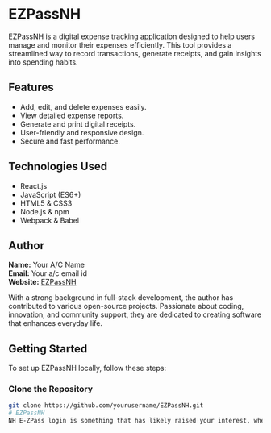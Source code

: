 # EZPassNH

EZPassNH is a digital expense tracking application designed to help users manage and monitor their expenses efficiently. This tool provides a streamlined way to record transactions, generate receipts, and gain insights into spending habits.

## Features

- Add, edit, and delete expenses easily.
- View detailed expense reports.
- Generate and print digital receipts.
- User-friendly and responsive design.
- Secure and fast performance.

## Technologies Used

- React.js
- JavaScript (ES6+)
- HTML5 & CSS3
- Node.js & npm
- Webpack & Babel

## Author

**Name:** Your A/C Name  
**Email:** Your a/c email id  
**Website:** [EZPassNH](https://www.ezpass-nh.com) 

With a strong background in full-stack development, the author has contributed to various open-source projects. Passionate about coding, innovation, and community support, they are dedicated to creating software that enhances everyday life.

## Getting Started

To set up EZPassNH locally, follow these steps:

### **Clone the Repository**
```sh
git clone https://github.com/yourusername/EZPassNH.git
# EZPassNH
NH E-ZPass login is something that has likely raised your interest, whether you are a New Hampshire regular or venturing there for the first time. It is an advanced electronic toll collection
